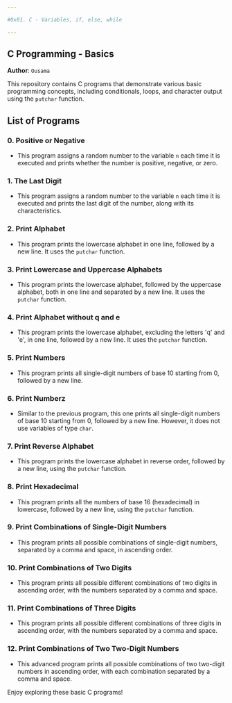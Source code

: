```yaml
---

#0x01. C - Variables, if, else, while

---
```


## C Programming - Basics

**Author**: `Ousama`

This repository contains C programs that demonstrate various basic programming concepts, including conditionals, loops, and character output using the `putchar` function.

## List of Programs

### 0. Positive or Negative
- This program assigns a random number to the variable `n` each time it is executed and prints whether the number is positive, negative, or zero.

### 1. The Last Digit
- This program assigns a random number to the variable `n` each time it is executed and prints the last digit of the number, along with its characteristics.

### 2. Print Alphabet
- This program prints the lowercase alphabet in one line, followed by a new line. It uses the `putchar` function.

### 3. Print Lowercase and Uppercase Alphabets
- This program prints the lowercase alphabet, followed by the uppercase alphabet, both in one line and separated by a new line. It uses the `putchar` function.

### 4. Print Alphabet without q and e
- This program prints the lowercase alphabet, excluding the letters 'q' and 'e', in one line, followed by a new line. It uses the `putchar` function.

### 5. Print Numbers
- This program prints all single-digit numbers of base 10 starting from 0, followed by a new line.

### 6. Print Numberz
- Similar to the previous program, this one prints all single-digit numbers of base 10 starting from 0, followed by a new line. However, it does not use variables of type `char`.

### 7. Print Reverse Alphabet
- This program prints the lowercase alphabet in reverse order, followed by a new line, using the `putchar` function.

### 8. Print Hexadecimal
- This program prints all the numbers of base 16 (hexadecimal) in lowercase, followed by a new line, using the `putchar` function.

### 9. Print Combinations of Single-Digit Numbers
- This program prints all possible combinations of single-digit numbers, separated by a comma and space, in ascending order.

### 10. Print Combinations of Two Digits
- This program prints all possible different combinations of two digits in ascending order, with the numbers separated by a comma and space.

### 11. Print Combinations of Three Digits
- This program prints all possible different combinations of three digits in ascending order, with the numbers separated by a comma and space.

### 12. Print Combinations of Two Two-Digit Numbers
- This advanced program prints all possible combinations of two two-digit numbers in ascending order, with each combination separated by a comma and space.

Enjoy exploring these basic C programs!

